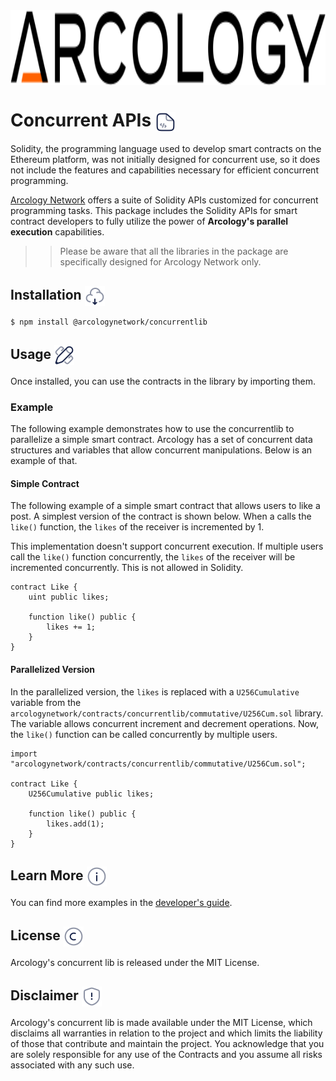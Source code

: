<div align="left">
  <img src="./img/arcology-logo-text-dark-transparent.svg" alt="Your Image Alt Text" height="120px" align="center"/>
</div>


<!-- <h1> Concurrent APIs  <img align="center" height="30" src="./img/arcology-logo-text-dark-transparent.svg">  </h1> -->

<!-- [![NPM Package](https://img.shields.io/badge/npm-%F0%9F%93%84-grey)](https://www.npmjs.org/package/arcologynetwork)
[![Docs](https://img.shields.io/badge/docs-%F0%9F%93%84-grey)](https://doc.arcology.network/arcology-concurrent-programming-guide/)
[![Docs](https://img.shields.io/badge/solidity-%F0%9F%93%84-grey)](https://www.arcology.network) -->

<h1> Concurrent APIs <img align="center" height="32" src="./img/code-file.svg">  </h1>

<!-- # Concurrent APIs -->

Solidity, the programming language used to develop smart contracts on the Ethereum platform, was not initially designed for concurrent use, so it does not include the features and capabilities necessary for efficient concurrent programming. 

[Arcology Network](https://arcology.network) offers a suite of Solidity APIs customized for concurrent programming tasks. This package includes the Solidity APIs for  smart contract developers to fully utilize the power of **Arcology's parallel execution** capabilities. 

>>Please be aware that all the libraries in the package are specifically designed for Arcology Network only.

<h2> Installation <img align="center" height="32" src="./img/cloud-download.svg">  </h2>

``` shell
$ npm install @arcologynetwork/concurrentlib
```

<h2> Usage <img align="center" height="32" src="./img/ruler-cross-pen.svg">  </h2>

Once installed, you can use the contracts in the library by importing them.

### Example

The following example demonstrates how to use the concurrentlib to parallelize a simple smart contract. Arcology has a set of concurrent data structures and variables that allow concurrent manipulations. Below is an example of that. 

#### Simple Contract

The following example of a simple smart contract that allows users to like a post. A simplest version of the contract is shown below. When a calls the `like()` function, the `likes` of the receiver is incremented by 1.

This implementation doesn't support concurrent execution. If multiple users call the `like()` function concurrently, the `likes` of the receiver will be incremented concurrently. This is not allowed in Solidity.

```solidity
contract Like {
    uint public likes;

    function like() public {
        likes += 1;
    }    
}
```

#### Parallelized Version

In the parallelized version, the `likes` is replaced with a `U256Cumulative` variable from the `arcologynetwork/contracts/concurrentlib/commutative/U256Cum.sol` library. The variable allows concurrent increment and decrement operations. Now, the `like()` function can be called concurrently by multiple users.

```solidity
import "arcologynetwork/contracts/concurrentlib/commutative/U256Cum.sol";

contract Like {
    U256Cumulative public likes;

    function like() public {
        likes.add(1);
    }    
}
```

<h2> Learn More  <img align="center" height="32" src="./img/info.svg">  </h2>

You can find more examples in the [developer's guide](https://doc.arcology.network/arcology-concurrent-programming-guide/).

<h2> License  <img align="center" height="32" src="./img/copyright.svg">  </h2>

Arcology's concurrent lib is released under the MIT License.

<h2> Disclaimer  <img align="center" height="32" src="./img/warning.svg">  </h2>

<!-- ## Disclaimer  -->

Arcology's concurrent lib is made available under the MIT License, which disclaims all warranties in relation to the project and which limits the liability of those that contribute and maintain the project. You acknowledge that you are solely responsible for any use of the Contracts and you assume all risks associated with any such use.
